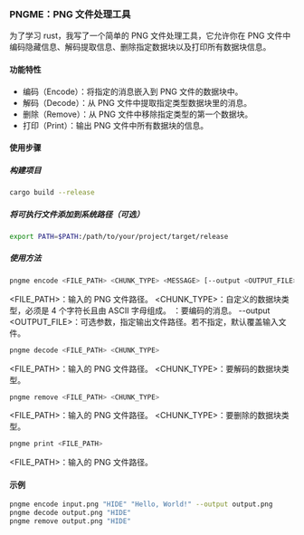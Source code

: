 ### PNGME：PNG 文件处理工具

为了学习 rust，我写了一个简单的 PNG 文件处理工具，它允许你在 PNG 文件中编码隐藏信息、解码提取信息、删除指定数据块以及打印所有数据块信息。

#### 功能特性
* 编码（Encode）：将指定的消息嵌入到 PNG 文件的数据块中。
* 解码（Decode）：从 PNG 文件中提取指定类型数据块里的消息。
* 删除（Remove）：从 PNG 文件中移除指定类型的第一个数据块。
* 打印（Print）：输出 PNG 文件中所有数据块的信息。

#### 使用步骤

##### 构建项目
```bash
cargo build --release
```

##### 将可执行文件添加到系统路径（可选）
```bash
export PATH=$PATH:/path/to/your/project/target/release
```

##### 使用方法

```bash
pngme encode <FILE_PATH> <CHUNK_TYPE> <MESSAGE> [--output <OUTPUT_FILE>]
```
<FILE_PATH>：输入的 PNG 文件路径。
<CHUNK_TYPE>：自定义的数据块类型，必须是 4 个字符长且由 ASCII 字母组成。
<MESSAGE>：要编码的消息。
--output <OUTPUT_FILE>：可选参数，指定输出文件路径。若不指定，默认覆盖输入文件。

```bash
pngme decode <FILE_PATH> <CHUNK_TYPE>
```
<FILE_PATH>：输入的 PNG 文件路径。
<CHUNK_TYPE>：要解码的数据块类型。

```bash
pngme remove <FILE_PATH> <CHUNK_TYPE>
```
<FILE_PATH>：输入的 PNG 文件路径。
<CHUNK_TYPE>：要删除的数据块类型。

```bash
pngme print <FILE_PATH>
```
<FILE_PATH>：输入的 PNG 文件路径。

#### 示例

```bash
pngme encode input.png "HIDE" "Hello, World!" --output output.png
pngme decode output.png "HIDE"
pngme remove output.png "HIDE"